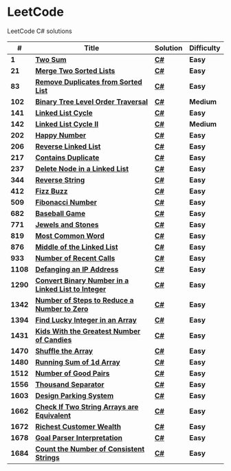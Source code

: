 # LeetCode
LeetCode C# solutions

| # | Title | Solution | Difficulty |
|---| ----- | -------- | ---------- |
|**1**| **[Two Sum](https://leetcode.com/problems/two-sum/)** | **[C#](https://github.com/ocimen/leetcode/blob/main/LeetCode/1-TwoSum.cs)** | **Easy** |
|**21**| **[Merge Two Sorted Lists](https://leetcode.com/problems/merge-two-sorted-lists/)** | **[C#](https://github.com/ocimen/leetcode/blob/main/LeetCode/21-MergeTwoSortedLists.cs)** | **Easy** |
|**83**| **[Remove Duplicates from Sorted List](https://leetcode.com/problems/remove-duplicates-from-sorted-list/)** | **[C#](https://github.com/ocimen/leetcode/blob/main/LeetCode/83-RemoveDuplicatesSortedList.cs)** | **Easy** |
|**102**| **[Binary Tree Level Order Traversal](https://leetcode.com/problems/binary-tree-level-order-traversal/)** | **[C#](https://github.com/ocimen/leetcode/blob/main/LeetCode/102-BinaryTreeLevelOrderTraversal.cs)** | **Medium** |
|**141**| **[Linked List Cycle](https://leetcode.com/problems/linked-list-cycle/)** | **[C#](https://github.com/ocimen/leetcode/blob/main/LeetCode/141-LinkedListCycle.cs)** | **Easy** |
|**142**| **[Linked List Cycle II](https://leetcode.com/problems/linked-list-cycle-ii/)** | **[C#](https://github.com/ocimen/leetcode/blob/main/LeetCode/142-LinkedListCycleII.cs)** | **Medium** |
|**202**| **[Happy Number](https://leetcode.com/problems/happy-number/)** | **[C#](https://github.com/ocimen/leetcode/blob/main/LeetCode/202-HappyNumber.cs)** | **Easy** |
|**206**| **[Reverse Linked List](https://leetcode.com/problems/reverse-linked-list/)** | **[C#](https://github.com/ocimen/leetcode/blob/main/LeetCode/206-ReverseLinkedList.cs)** | **Easy** |
|**217**| **[Contains Duplicate](https://leetcode.com/problems/contains-duplicate/)** | **[C#](https://github.com/ocimen/leetcode/blob/main/LeetCode/217-ContainsDuplicate.cs)** | **Easy** |
|**237**| **[Delete Node in a Linked List](https://leetcode.com/problems/delete-node-in-a-linked-list/)** | **[C#](https://github.com/ocimen/leetcode/blob/main/LeetCode/237-DeleteNodeLinkedList.cs)** | **Easy** |
|**344**| **[Reverse String](https://leetcode.com/problems/reverse-string/)** | **[C#](https://github.com/ocimen/leetcode/blob/main/LeetCode/344-ReverseString.cs)** | **Easy** |
|**412**| **[Fizz Buzz](https://leetcode.com/problems/fizz-buzz/)** | **[C#](https://github.com/ocimen/leetcode/blob/main/LeetCode/412-FizzBuzz.cs)** | **Easy** |
|**509**| **[Fibonacci Number](https://leetcode.com/problems/fibonacci-number/)** | **[C#](https://github.com/ocimen/leetcode/blob/main/LeetCode/509-FibonacciNumber.cs)** | **Easy** |
|**682**| **[Baseball Game](https://leetcode.com/problems/baseball-game/)** | **[C#](https://github.com/ocimen/leetcode/blob/main/LeetCode/682-BaseballGame.cs)** | **Easy** |
|**771**| **[Jewels and Stones](https://leetcode.com/problems/jewels-and-stones/)** | **[C#](https://github.com/ocimen/leetcode/blob/main/LeetCode/771-JewelsAndStones.cs)** | **Easy** |
|**819**| **[Most Common Word](https://leetcode.com/problems/most-common-word/)** | **[C#](https://github.com/ocimen/leetcode/blob/main/LeetCode/819-MostCommonWord.cs)** | **Easy** |
|**876**| **[Middle of the Linked List](https://leetcode.com/problems/middle-of-the-linked-list/)** | **[C#](https://github.com/ocimen/leetcode/blob/main/LeetCode/876-MiddleLinkedList.cs)** | **Easy** |
|**933**| **[Number of Recent Calls](https://leetcode.com/problems/number-of-recent-calls/)** | **[C#](https://github.com/ocimen/leetcode/blob/main/LeetCode/933-NumberofRecentCalls.cs)** | **Easy** |
|**1108**| **[Defanging an IP Address](https://leetcode.com/problems/defanging-an-ip-address/)** | **[C#](https://github.com/ocimen/leetcode/blob/main/LeetCode/1108-DefangingAnIPAddress.cs)** | **Easy** |
|**1290**| **[Convert Binary Number in a Linked List to Integer](https://leetcode.com/problems/convert-binary-number-in-a-linked-list-to-integer/)** | **[C#](https://github.com/ocimen/leetcode/blob/main/LeetCode/1290-ConvertBinaryNumberLinkedListInteger.cs)** | **Easy** |
|**1342**| **[Number of Steps to Reduce a Number to Zero](https://leetcode.com/problems/number-of-steps-to-reduce-a-number-to-zero/)** | **[C#](https://github.com/ocimen/leetcode/blob/main/LeetCode/1342-NumberStepsReduceNumberZero.cs)** | **Easy** |
|**1394**| **[Find Lucky Integer in an Array](https://leetcode.com/problems/find-lucky-integer-in-an-array/)** | **[C#](https://github.com/ocimen/leetcode/blob/main/LeetCode/1394-FindLuckyIntegerArray.cs)** | **Easy** |
|**1431**| **[Kids With the Greatest Number of Candies](https://leetcode.com/problems/kids-with-the-greatest-number-of-candies/)** | **[C#](https://github.com/ocimen/leetcode/blob/main/LeetCode/1431-KidsWithGreatestNumberofCandies.cs)** | **Easy** |
|**1470**| **[Shuffle the Array](https://leetcode.com/problems/shuffle-the-array/)** | **[C#](https://github.com/ocimen/leetcode/blob/main/LeetCode/1470-ShuffleArray.cs)** | **Easy** |
|**1480**| **[Running Sum of 1d Array](https://leetcode.com/problems/running-sum-of-1d-array/)** | **[C#](https://github.com/ocimen/leetcode/blob/main/LeetCode/1480-RunningSum1dArray.cs)** | **Easy** |
|**1512**| **[Number of Good Pairs](https://leetcode.com/problems/number-of-good-pairs/)** | **[C#](https://github.com/ocimen/leetcode/blob/main/LeetCode/1512-NumberGoodPairs.cs)** | **Easy** |
|**1556**| **[Thousand Separator](https://leetcode.com/problems/thousand-separator/)** | **[C#](https://github.com/ocimen/leetcode/blob/main/LeetCode/1556-ThousandSeparator.cs)** | **Easy** |
|**1603**| **[Design Parking System](https://leetcode.com/problems/design-parking-system/)** | **[C#](https://github.com/ocimen/leetcode/blob/main/LeetCode/1603-DesignParkingSystem.cs)** | **Easy** |
|**1662**| **[Check If Two String Arrays are Equivalent](https://leetcode.com/problems/check-if-two-string-arrays-are-equivalent/)** | **[C#](https://github.com/ocimen/leetcode/blob/main/LeetCode/1662-CheckIfTwoStringArraysareEquivalent.cs)** | **Easy** |
|**1672**| **[Richest Customer Wealth](https://leetcode.com/problems/richest-customer-wealth/)** | **[C#](https://github.com/ocimen/leetcode/blob/main/LeetCode/1672-RichestCustomerWealth.cs)** | **Easy** |
|**1678**| **[Goal Parser Interpretation](https://leetcode.com/problems/goal-parser-interpretation/)** | **[C#](https://github.com/ocimen/leetcode/blob/main/LeetCode/1678-GoalParserInterpretation.cs)** | **Easy** |
|**1684**| **[Count the Number of Consistent Strings](https://leetcode.com/problems/count-the-number-of-consistent-strings/)** | **[C#](https://github.com/ocimen/leetcode/blob/main/LeetCode/1684-CountNumberConsistentStrings.cs)** | **Easy** |
